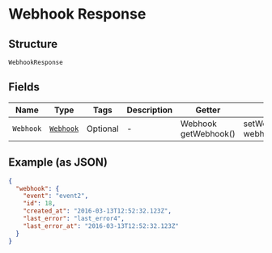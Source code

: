 
# Webhook Response

## Structure

`WebhookResponse`

## Fields

| Name | Type | Tags | Description | Getter | Setter |
|  --- | --- | --- | --- | --- | --- |
| `Webhook` | [`Webhook`](../../doc/models/webhook.md) | Optional | - | Webhook getWebhook() | setWebhook(Webhook webhook) |

## Example (as JSON)

```json
{
  "webhook": {
    "event": "event2",
    "id": 18,
    "created_at": "2016-03-13T12:52:32.123Z",
    "last_error": "last_error4",
    "last_error_at": "2016-03-13T12:52:32.123Z"
  }
}
```

